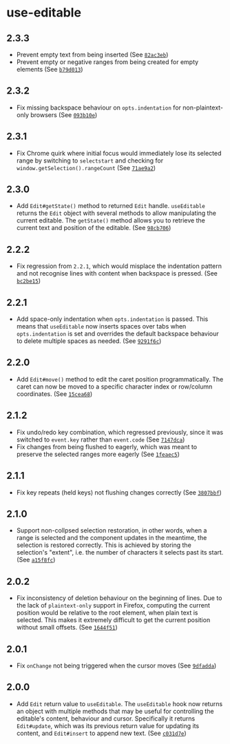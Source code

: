 # use-editable

## 2.3.3

- Prevent empty text from being inserted
  (See [`82ac3eb`](https://github.com/kitten/use-editable/commit/82ac3eb5000e0fa4967924ab54a98738270a1183))
- Prevent empty or negative ranges from being created for empty elements
  (See [`b79d013`](https://github.com/kitten/use-editable/commit/b79d0130527baa9ba703e5193dd9beddc00904e8))

## 2.3.2

- Fix missing backspace behaviour on `opts.indentation` for non-plaintext-only browsers
  (See [`093b10e`](https://github.com/kitten/use-editable/commit/093b10eb645aece3e8e974721fe8ebf9c1e7a1a3))

## 2.3.1

- Fix Chrome quirk where initial focus would immediately lose its selected range by switching to `selectstart` and checking for `window.getSelection().rangeCount`
  (See [`71ae9a2`](https://github.com/kitten/use-editable/commit/71ae9a20bdf09b1bff8b6cb9ee460b5f828ffa69))

## 2.3.0

- Add `Edit#getState()` method to returned `Edit` handle. `useEditable` returns the `Edit` object with several methods to allow manipulating the current editable.
  The `getState()` method allows you to retrieve the current text and position of the editable.
  (See [`98cb706`](https://github.com/kitten/use-editable/commit/98cb70625f35254c0e349f129a05edb43d39a3c3))

## 2.2.2

- Fix regression from `2.2.1`, which would misplace the indentation pattern and not recognise lines with content when backspace is pressed.
  (See [`bc2be15`](https://github.com/kitten/use-editable/commit/bc2be1530e1d85949bd9300d62547ed62e04e43a))

## 2.2.1

- Add space-only indentation when `opts.indentation` is passed. This means that `useEditable` now inserts spaces over tabs when `opts.indentation` is set and overrides the
  default backspace behaviour to delete multiple spaces as needed.
  (See [`9291f6c`](https://github.com/kitten/use-editable/commit/9291f6ccdb9a6cfcfba38f59ead89a2024ec2bee))

## 2.2.0

- Add `Edit#move()` method to edit the caret position programmatically. The caret can now be moved to a specific character index or row/column coordinates.
  (See [`15cea68`](https://github.com/kitten/use-editable/commit/15cea6817242e30deb8bda9996060b9dd11db1ab))

## 2.1.2

- Fix undo/redo key combination, which regressed previously, since it was switched to `event.key` rather than `event.code`
  (See [`7147dca`](https://github.com/kitten/use-editable/commit/7147dcaa70e389ad9e0cdc6f92f76f6f6bcd724d))
- Fix changes from being flushed to eagerly, which was meant to preserve the selected ranges more eagerly
  (See [`1feaec5`](https://github.com/kitten/use-editable/commit/1feaec57e72c0edbefaf81464856656662baf89c))

## 2.1.1

- Fix key repeats (held keys) not flushing changes correctly
  (See [`3807bbf`](https://github.com/kitten/use-editable/commit/3807bbf6c143259d46cba52becf2c4f100fb6f69))

## 2.1.0

- Support non-collpsed selection restoration, in other words, when a range is selected and the component updates in the meantime, the selection is restored correctly.
  This is achieved by storing the selection's "extent", i.e. the number of characters it selects past its start.
  (See [`a15f8fc`](https://github.com/kitten/use-editable/commit/a15f8fcd9c1731c98c1ee2d96b6b0ed19ad40355))

## 2.0.2

- Fix inconsistency of deletion behaviour on the beginning of lines. Due to the lack of `plaintext-only` support in Firefox,
  computing the current position would be relative to the root element, when plain text is selected. This makes it extremely difficult
  to get the current position without small offsets.
  (See [`1644f51`](https://github.com/kitten/use-editable/commit/1644f516ad7d4f3367f4fa9fad41268dd9084ddc))

## 2.0.1

- Fix `onChange` not being triggered when the cursor moves
  (See [`9dfadda`](https://github.com/kitten/use-editable/commit/9dfadda649e7f4d2b850a7d90ddc0ed62f81a041))

## 2.0.0

- Add `Edit` return value to `useEditable`. The `useEditable` hook now returns an object with multiple methods that may be useful
  for controlling the editable's content, behaviour and cursor. Specifically it returns `Edit#update`, which was its previous return value
  for updating its content, and `Edit#insert` to append new text.
  (See [`c031d7e`](https://github.com/kitten/use-editable/commit/c031d7ee3e2551f6230df7fae0b03a3ce287d202))
